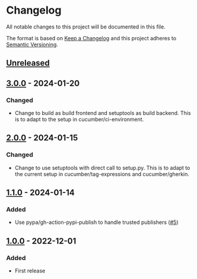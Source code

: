 # Changelog

All notable changes to this project will be documented in this file.

The format is based on [Keep a Changelog](https://keepachangelog.com/en/1.0.0/)
and this project adheres to [Semantic Versioning](https://semver.org/spec/v2.0.0.html).

## [Unreleased]

## [3.0.0] - 2024-01-20
### Changed
- Change to build as build frontend and setuptools as build backend. This is to adapt to the setup in cucumber/ci-environment.

## [2.0.0] - 2024-01-15
### Changed
- Change to use setuptools with direct call to setup.py. This is to adapt to the current setup in cucumber/tag-expressions and cucumber/gherkin.

## [1.1.0] - 2024-01-14
### Added
- Use pypa/gh-action-pypi-publish to handle trusted publishers ([#5](https://github.com/cucumber/action-publish-pypi/pull/5))

## [1.0.0] - 2022-12-01
### Added
- First release

[Unreleased]: https://github.com/cucumber/action-publish-poetry/compare/1.0.0...HEAD
[3.0.0]: https://github.com/cucumber/action-publish-poetry/compare/1.0.0...v3.0.0
[2.0.0]: https://github.com/cucumber/action-publish-poetry/compare/1.0.0...v2.0.0
[1.1.0]: https://github.com/cucumber/action-publish-poetry/compare/1.0.0...v1.1.0
[1.0.0]: https://github.com/cucumber/action-publish-poetry/compare/v0.0.0...1.0.0
